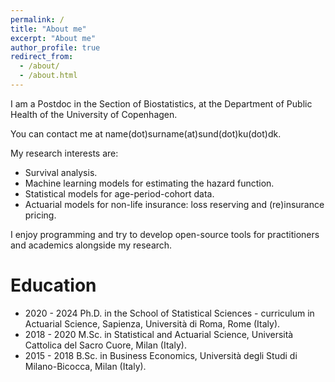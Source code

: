 ```yaml
---
permalink: /
title: "About me"
excerpt: "About me"
author_profile: true
redirect_from: 
  - /about/
  - /about.html
---
```


I am a Postdoc in the Section of Biostatistics, at the Department of Public Health of the University of Copenhagen.

You can contact me at name(dot)surname(at)sund(dot)ku(dot)dk.

My research interests are:

* Survival analysis.
* Machine learning models for estimating the hazard function.
* Statistical models for age-period-cohort data.
* Actuarial models for non-life insurance: loss reserving and (re)insurance pricing.

I enjoy programming and try to develop open-source tools for practitioners and academics alongside my research.

Education
========================

* 2020 - 2024 Ph.D. in the School of Statistical Sciences - curriculum in Actuarial Science, Sapienza, Università di Roma, Rome (Italy).
* 2018 - 2020 M.Sc. in Statistical and Actuarial Science, Università Cattolica del Sacro Cuore, Milan (Italy).  
* 2015 - 2018 B.Sc. in Business Economics, Università degli Studi di Milano-Bicocca, Milan (Italy).  